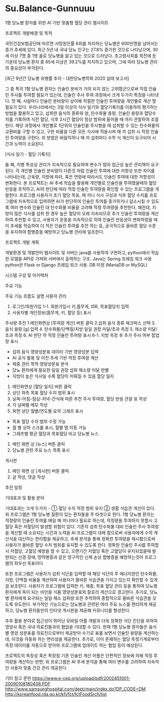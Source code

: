 # Su.Balance-Gunnuuu
1형 당뇨병 환자를 위한 AI 기반 맞춤형 혈당 관리 웹사이트

프로젝트 개발배경 및 목적



국민건강보험공단에 따르면 사망원인률 6위를 차지하는 당뇨병은 600만명을 넘어서는 증가 추세에 있다. 최근 5년 내 국내 당뇨 인구는 27.8% 증가한 것으로 나타났으며, 30세 이상 7명 중 1명 꼴로 당뇨병을 앓고 있는 것으로 드러났다. 초고령사회를 목전에 둔 가운데 당뇨병 환자 중 65세 이상은 39.2%를 차지하고 있으며, 그에 따라 당뇨병 관리의 중요성이 부각된다. 

[최근 9년간 당뇨병 유병률 추이 - 대한당뇨병학회 2020 실태 보고서]

그 중 특히 1형 당뇨병 환자는 인슐린 분비가 거의 되지 않는 고위험군으로써 직접 인슐린 주사를 투여할 필요가 있는데, 인슐린 주사 투여 과정에서 크게 두가지 특징을 나타낸다.  첫 째, 사람마다 인슐린 분비량이 상이해 적절한 인슐린 투여량을 개인별로 계산 할 필요가 있다. 우리나라에서는 3일 이상의 식사 일기와 혈당기록지를 이용하여 평가하는 방법을 활용하고 있고, 섭취한 음식의 종류와 양, 탄수화물 총량, 인슐린 용량과 혈당수치를 기록하여 식전 혈당, 식후 2시간 혈당이 정상 범위에 들어올 때 까지 관찰하여 조절한다. 해당 과정에서 개인별로 1단위의 인슐린을 주사했을 때 섭취할 수 있는 탄수화물의 교환비를 구할 수 있고, 구한 비율을  다른 모든 식사에 적용시켜 매 끼 섭취 시 적정 인슐린 투여량을 구한다. 위 방법은 바람직하나 매 끼 섭취마다 수학 식 계산이 요구되어 시간과 노력이 소요된다.



[식사 일기 - 혈당 기록지]

둘 째, 지병 특성상 관리가 지속적으로 필요하며 변수가 많아 접근성 높은 관리책이 요구된다. 각 개인별 인슐린 분비량이 다른것 처럼 인슐린 투여에 대한 저항성 또한 차이를 나타내는데, 근육량, 지방에 따라, 혹은 연령에 따라서도 인슐린 투여에 대한 저항성이 변화한다. 본 프로젝트는 AI 추세 학습을 활용해 개인별로 인슐린을 투여했을때의 혈당 반응을 추적하고, AI의 판단에 따라 적정 인슐린 투여량을 확인할 수 있는 프로그램을 개발한다. 프로그램 사용자가 초기 혈당 목표, 매 끼니 식사 구성과 식후 혈당 수치를 프로그램에 지속적으로 입력하면 AI가 판단하여 인슐린 투여를 증가하거나 감소시킬 수 있도록 여러 변수와 인슐린 대 탄수화물 비율을 고려해 적정 투여량을 추천한다. 예컨대, 지방이 많은 식사를 섭취 한 경우 높은 혈당이 오래 지속되므로 추가 인슐린 투여량을 계산하여 추천할 수 있고, 사용자가 운동을 지속적으로 하여 인슐린 반응성이 변화하였을 때 이 추세를 학습하여 더 적은 인슐린 투여를 추천 하는 등, 궁극적으로 올바른 혈당 수준을 유지하여 합병증을 예방하고 당뇨병 관리에 일조한다. 



프로젝트 개발 계획



개발환경 및 개발언어
웹사이트 및 서버는 java를 사용하여 구현하고, python에서 학습한 모델을 API로 가져와 서버에서 출력하는 구조.
Java는 Spring 프레임 워크 사용 python은 Flask or Django 프레임 워크 사용.
DB 미정 (MariaDB or MySQL)

시스템 구성 및 아키텍처


주요 기능 

주요 기능
흐름도
설명
사용자 관리
1. 로그인/회원가입
1-1. 회원가입시 키,몸무게, ISR, 목표혈당치 입력
2. 사용자별 개인정보(몸무게, 키, 혈당 등) 표시


주사량 추천
1.메인화면상 [투여량 계산] 버튼 클릭
2.섭취 음식 종류 체크박스 선택
3. 음식 용량 [g] 입력
4. 탄수화물/단백질/지방 일일 권장 미달/초과 측정
5. 채소량 미달/초과 측정
6. AI 판단 하 적정 인슐린 투여량 표시
6-1. 지방 측정 후 추가 주사 여부 팝업창 표시
- 섭취 음식 영양성분표 데이터 기반 영양성분 입력
- AI 공식 활용 및 이전 추세 기반 적정 투여량 계산
- 체중 관리 목적 영양성분표 분석
- 당뇨 환자에게 필요한 일일 권장 섭취 채소량 미달 판별
- 지방이 높은 식사일 수록 혈당이 미뤄질 수 있음
혈당 일지
1. 메인화면상 [혈당 일지] 버튼 클릭
2. 상단 좌측 목표 혈당 수치 범위 표시
3. 날짜-아침-점심-저녁-간식에 따른 추천 주사 투여량, 혈당 반응 관찰 표 작성
4. 각 날짜별 메모 작성
5. 화면 상단 월별/연도별 요약 그래프 표시
- 목표 혈당 수치 범위 수정 가능
- 월 별 상하 스크롤 표시, 월별 탭 이동 가능
- 그래프별 평균 혈당과 목표혈당 비교
당뇨병 뉴스
1. 메인 화면 상 [뉴스] 버튼 클릭
2. 당뇨병 관련 주요 뉴스 목록 표시


게시판
1. 메인 화면 상 [게시판] 버튼 클릭
2. 글 작성, 댓글 작성 




추진 일정


기대효과 및 활용 분야

기대효과는 크게 두가지 - ① 혈당 수치 적정 범위 유지 ② 생활 식습관 개선이 있다.
위 프로그램은 1형 당뇨병 질환이 있는 환자들을 주 타겟으로 한다. 1형 당뇨병 환자는 적정량의 인슐린 투여를 매일 매 끼니마다 필요로 하는데, 적정량을 투여하지 못할시 고혈당 혹은 저혈당이 발생할 위험이 있다. 기존의 섭취 탄수화물 대비 인슐린 주사 투여량을 계산할 때 소요되는 시간과 노력을 AI 프로그램이 대체 함으로써 사용자에게 수학 계산식을 대신하는 편리함을 제공하고, 추세 분석을 통해 정확한 투여량을 제시함으로써 사용자가 올바른 혈당 수치 범위를 유지할 수 있도록 한다. 정확한 인슐린 주사를 투여할 시 저혈당, 고혈당 예방을 할 수 있고, 오랜기간 저혈당 혹은 고혈당이 유지되었을때 발현되는 신경 장애, 망막병증과 같은 영구적인 신체 손상 합병증을 예방하는것이 프로그램의 최우선 목표이다

또한 프로그램은 사용자가 섭취 식단을 입력할 때 해당 식단의 주 에너지원인 탄수화물, 지방, 단백질 비율을 계산하여 사용자가 올바른 식습관을 가지고 있는지 확인할 수 있게끔 보조한다. 사용자가 프로그램에 입력한 키, 체중, 목표 혈당 관리 등을 통하여 당뇨병 환자에게 독이 되는 비만을 식품 영양성분표와 칼로리 계산으로 경고한다. 추가로, 당뇨병 환자에게 요구되는 일일 채소 섭취량 또한 추적하여 종합적으로 올바른 식습관을 갖도록 유도한다. 부가적인 기능으로는 당뇨병과 관련된 여러 주요 뉴스를 편리하게 제공하고, 당뇨병 환자들만의 인터넷 게시판을 제공해 커뮤니티를 형성한다. 

추후 활용 분야로 접근성이 뛰어난 모바일 어플 개발과 더욱 정확한 식단 진단을 위하여 영양사 혹은 국내 의료진들과의 협업을 기대할 수 있다. 현재 1형 당뇨병 환자들은 음식 별 영양 성분표를 의료진으로부터 제공받아 수기로 표를 보면서 인슐린 용량을 계산하는데, 이것을 자동화 하는 편리성을 제공한다. 추가로, 이미 존재하는 혈당 측정기계로부터 측정 데이터를 자동으로 받아와 프로그램에 업데이트 하는 협업 등이 예상된다.

프로젝트의 독창성 혹은 특장점
기존 인슐린 계산 어플은 단편적인 정보에 의해 적정 투여량을 계산하는 반면, 위 프로그램은 AI 추세 분석을 통해 여러 변수를 고려하여 지속적인 사용자 맞춤 건강 관리 제공한다


기타 참고 문헌
https://www.e-cep.org/upload/pdf/2002451001-20090108180408.PDF
http://www.samsunghospital.com/dept/main/index.do?DP_CODE=DM 
http://koreanfood.rda.go.kr/kfi/fct/fctFoodSrch/list 

